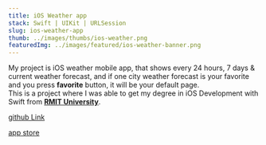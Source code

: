 ```yaml
---
title: iOS Weather app
stack: Swift | UIKit | URLSession 
slug: ios-weather-app
thumb: ../images/thumbs/ios-weather.png
featuredImg: ../images/featured/ios-weather-banner.png
---
```


My project is iOS weather mobile app, that shows every 24 hours, 7 days & current weather forecast, and 
if one city weather forecast is your favorite and you press <strong>favorite</strong> button, it will be your default page.
<br/>
This is a project where I was able to get my degree in iOS Development with Swift from <strong>[RMIT University](https://www.rmit.edu.au/)</strong>.

<!-- TODO I must work on it -->
[github Link](https://github.com/Avisa19/WeatherAppProject-)

[app store](https://apps.apple.com/us/app/weatherappaviso/id1467146561)